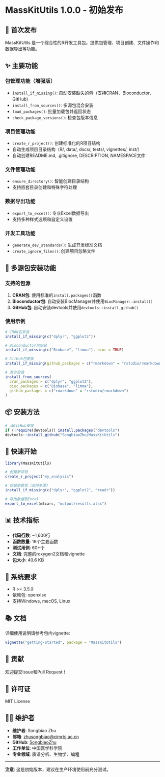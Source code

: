 # MassKitUtils 1.0.0 - 初始发布

## 🎉 首次发布

MassKitUtils 是一个综合性的R开发工具包，提供包管理、项目创建、文件操作和数据导出等功能。

## ✨ 主要功能

### 包管理功能（增强版）
- `install_if_missing()`: 自动安装缺失的包（支持CRAN、Bioconductor、GitHub）
- `install_from_sources()`: 多源包混合安装
- `load_packages()`: 批量加载包并返回状态
- `check_package_versions()`: 检查包版本信息

### 项目管理功能
- `create_r_project()`: 创建标准化的R项目结构
- 自动生成项目目录结构（R/, data/, docs/, tests/, vignettes/, inst/）
- 自动创建README.md, .gitignore, DESCRIPTION, NAMESPACE文件

### 文件管理功能
- `ensure_directory()`: 智能创建目录结构
- 支持嵌套目录创建和特殊字符处理

### 数据导出功能
- `export_to_excel()`: 专业Excel数据导出
- 支持多种样式选项和自定义设置

### 开发工具功能
- `generate_dev_standards()`: 生成开发标准文档
- `create_ignore_files()`: 创建项目忽略文件

## 🔄 多源包安装功能

### 支持的包源
1. **CRAN包**: 使用标准的`install.packages()`函数
2. **Bioconductor包**: 自动安装BiocManager并使用`BiocManager::install()`
3. **GitHub包**: 自动安装devtools并使用`devtools::install_github()`

### 使用示例
```r
# CRAN包安装
install_if_missing(c("dplyr", "ggplot2"))

# Bioconductor包安装
install_if_missing(c("Biobase", "limma"), bioc = TRUE)

# GitHub包安装
install_if_missing(github_packages = c("rmarkdown" = "rstudio/rmarkdown"))

# 混合安装
install_from_sources(
  cran_packages = c("dplyr", "ggplot2"),
  bioc_packages = c("Biobase", "limma"),
  github_packages = c("rmarkdown" = "rstudio/rmarkdown")
)
```

## 📦 安装方法

```r
# 从GitHub安装
if (!require(devtools)) install.packages("devtools")
devtools::install_github("SongbiaoZhu/MassKitUtils")
```

## 🚀 快速开始

```r
library(MassKitUtils)

# 创建新项目
create_r_project("my_analysis")

# 安装依赖包（支持多源）
install_if_missing(c("dplyr", "ggplot2", "readr"))

# 导出数据到Excel
export_to_excel(mtcars, "output/results.xlsx")
```

## 📊 技术指标

- **代码行数**: ~1,600行
- **函数数量**: 16个主要函数
- **测试用例**: 60+个
- **文档**: 完整的roxygen2文档和vignette
- **包大小**: 40.6 KB

## 🔧 系统要求

- R >= 3.5.0
- 依赖包: openxlsx
- 支持Windows, macOS, Linux

## 📚 文档

详细使用说明请参考包内vignette:
```r
vignette("getting-started", package = "MassKitUtils")
```

## 🤝 贡献

欢迎提交Issue和Pull Request！

## 📄 许可证

MIT License

## 👨‍💻 维护者

- **维护者**: Songbiao Zhu
- **邮箱**: zhusongbiao@cimrbj.ac.cn
- **GitHub**: [SongbiaoZhu](https://github.com/SongbiaoZhu)
- **工作单位**: 中国医学科学院
- **专业领域**: 质谱分析、生物学、编程

---

**注意**: 这是初始版本，建议在生产环境使用前充分测试。
